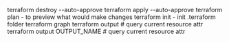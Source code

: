 terraform destroy --auto-approve
terraform apply --auto-approve
terraform plan - to preview what would make changes
terraform init - init .terraform folder
terraform graph
terraform output # query current resource attr
terraform output OUTPUT_NAME # query current resource attr
